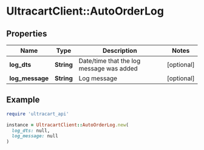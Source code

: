 # UltracartClient::AutoOrderLog

## Properties

| Name | Type | Description | Notes |
| ---- | ---- | ----------- | ----- |
| **log_dts** | **String** | Date/time that the log message was added | [optional] |
| **log_message** | **String** | Log message | [optional] |

## Example

```ruby
require 'ultracart_api'

instance = UltracartClient::AutoOrderLog.new(
  log_dts: null,
  log_message: null
)
```

